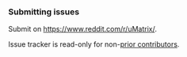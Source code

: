 ### Submitting issues

Submit on <https://www.reddit.com/r/uMatrix/>.

Issue tracker is read-only for non-[prior contributors](https://github.com/gorhill/uMatrix/graphs/contributors).
